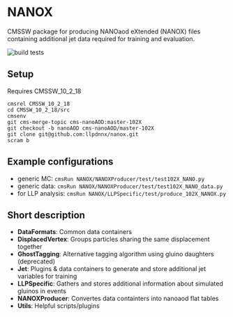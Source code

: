 # NANOX
CMSSW package for producing NANOaod eXtended (NANOX) files containing additional jet data required for training and evaluation.

![build tests](https://travis-ci.org/LLPDNNX/NANOX.svg?branch=master)

## Setup
Requires CMSSW_10_2_18
```
cmsrel CMSSW_10_2_18
cd CMSSW_10_2_18/src
cmsenv
git cms-merge-topic cms-nanoAOD:master-102X
git checkout -b nanoAOD cms-nanoAOD/master-102X
git clone git@github.com:llpdnnx/nanox.git
scram b
```

## Example configurations
* generic MC: `cmsRun NANOX/NANOXProducer/test/test102X_NANO.py`
* generic data: `cmsRun NANOX/NANOXProducer/test/test102X_NANO_data.py`
* for LLP analysis: `cmsRun NANOX/LLPSpecific/test/produce_102X_NANOX.py`

## Short description

* **DataFormats**: Common data containers
* **DisplacedVertex**: Groups particles sharing the same displacement together  
* **GhostTagging**: Alternative tagging algorithm using gluino daughters (deprecated)
* **Jet**: Plugins & data containers to generate and store additional jet variables for training
* **LLPSpecific**: Gathers and stores additional information about simulated gluinos in events
* **NANOXProducer**: Convertes data containters into nanoaod flat tables
* **Utils**: Helpful scripts/plugins
